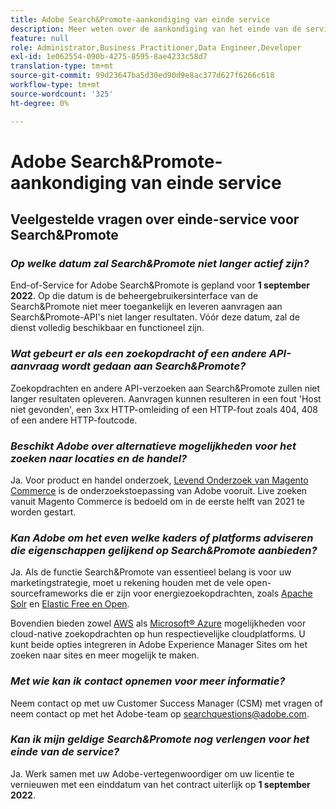 ```yaml
---
title: Adobe Search&Promote-aankondiging van einde service
description: Meer weten over de aankondiging van het einde van de service van Adobe Search&Promote?
feature: null
role: Administrator,Business Practitioner,Data Engineer,Developer
exl-id: 1e062554-090b-4275-8595-8ae4233c58d7
translation-type: tm+mt
source-git-commit: 99d23647ba5d30ed90d9e8ac377d627f6266c618
workflow-type: tm+mt
source-wordcount: '325'
ht-degree: 0%

---
```


# Adobe Search&amp;Promote-aankondiging van einde service

## Veelgestelde vragen over einde-service voor Search&amp;Promote

### **_Op welke datum zal Search&amp;Promote niet langer actief zijn?_**

End-of-Service for Adobe Search&amp;Promote is gepland voor **1 september 2022**. Op die datum is de beheergebruikersinterface van de Search&amp;Promote niet meer toegankelijk en leveren aanvragen aan Search&amp;Promote-API&#39;s niet langer resultaten. Vóór deze datum, zal de dienst volledig beschikbaar en functioneel zijn.

### **_Wat gebeurt er als een zoekopdracht of een andere API-aanvraag wordt gedaan aan Search&amp;Promote?_**

Zoekopdrachten en andere API-verzoeken aan Search&amp;Promote zullen niet langer resultaten opleveren. Aanvragen kunnen resulteren in een fout &#39;Host niet gevonden&#39;, een 3xx HTTP-omleiding of een HTTP-fout zoals 404, 408 of een andere HTTP-foutcode.

### **_Beschikt Adobe over alternatieve mogelijkheden voor het zoeken naar locaties en de handel?_**

Ja. Voor product en handel onderzoek, [Levend Onderzoek van Magento Commerce](https://blog.adobe.com/en/publish/2020/11/23/new-ai-capabilities-for-magento-commerce-improve-retail.html) is de onderzoekstoepassing van Adobe vooruit. Live zoeken vanuit Magento Commerce is bedoeld om in de eerste helft van 2021 te worden gestart.

### **_Kan Adobe om het even welke kaders of platforms adviseren die eigenschappen gelijkend op Search&amp;Promote aanbieden?_**

Ja. Als de functie Search&amp;Promote van essentieel belang is voor uw marketingstrategie, moet u rekening houden met de vele open-sourceframeworks die er zijn voor energiezoekopdrachten, zoals [Apache Solr](https://solr.apache.org/) en [Elastic Free en Open](https://www.elastic.co/about/free-and-open).

Bovendien bieden zowel [AWS](https://aws.amazon.com/cloudsearch/) als [Microsoft® Azure](https://azure.microsoft.com/en-us/services/search/) mogelijkheden voor cloud-native zoekopdrachten op hun respectievelijke cloudplatforms. U kunt beide opties integreren in Adobe Experience Manager Sites om het zoeken naar sites en meer mogelijk te maken.

### **_Met wie kan ik contact opnemen voor meer informatie?_**

Neem contact op met uw Customer Success Manager (CSM) met vragen of neem contact op met het Adobe-team op [searchquestions@adobe.com](mailto:searchquestions@adobe.com).

### **_Kan ik mijn geldige Search&amp;Promote nog verlengen voor het einde van de service?_**

Ja. Werk samen met uw Adobe-vertegenwoordiger om uw licentie te vernieuwen met een einddatum van het contract uiterlijk op **1 september 2022**.

